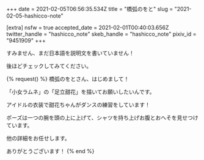 +++
date = 2021-02-05T06:56:35.534Z
title = "橋弧のをと"
slug = "2021-02-05-hashicco-note"

[extra]
nsfw = true
accepted_date = 2021-02-01T00:40:03.656Z
twitter_handle = "hashicco_note"
skeb_handle = "hashicco_note"
pixiv_id = "9451909"
+++

すみません、まだ日本語を説明文を書いていません！

後ほどチェックしてみてください。

{% request() %}
橋弧のをとさん、はじめまして！

「小女ラムネ」の「足立甜花」を描いてお願いしたいんです。

アイドルの衣装で甜花ちゃんがダンスの練習をしています！

ポーズは一つの腕を頭の上に上げて、シャツを持ち上げお腹とおへそを見せつけています。

他の詳細をお任せします。

ありがとうございます！
{% end %}
